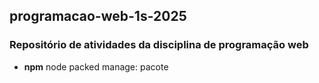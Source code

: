 ## programacao-web-1s-2025
### Repositório de atividades da disciplina de programação web
- **npm** node packed manage: pacote 